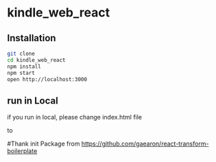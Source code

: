# kindle_web_react

## Installation

```bash
git clone
cd kindle_web_react
npm install
npm start
open http://localhost:3000
```

## run in Local
if you run in local, please change index.html file
<script src="/dist/bundle.js"></script>
to
<script src="/static/bundle.js"></script>


#Thank
  init Package from https://github.com/gaearon/react-transform-boilerplate